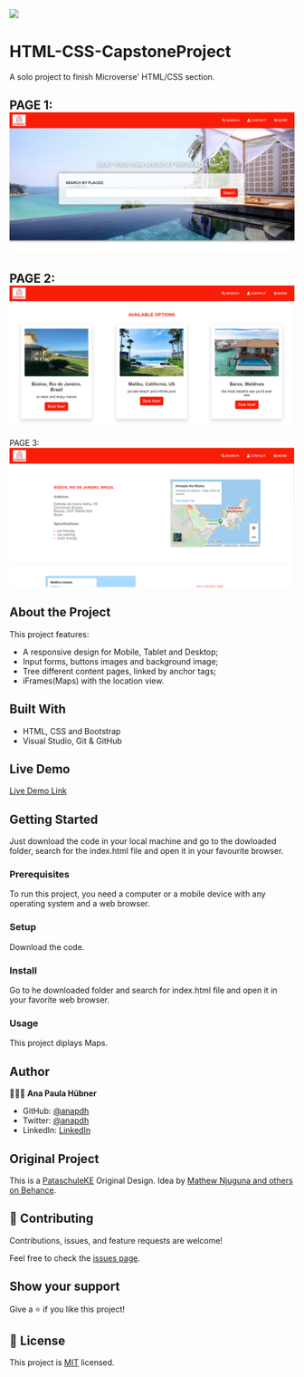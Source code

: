 
![](https://img.shields.io/badge/Microverse-blueviolet)


# HTML-CSS-CapstoneProject
A solo project to finish Microverse' HTML/CSS section.

PAGE 1:
![screenshot](./assets/images/SCREENSHOT1.png)
--
PAGE 2:
![screenshot](./assets/images/SCREENSHOT2.png)
--
PAGE 3:
![screenshot](./assets/images/SCREENSHOT3.png)


## About the Project

This project features:
- A responsive design for Mobile, Tablet and Desktop;
- Input forms, buttons images and background image;
- Tree different content pages, linked by anchor tags;
- iFrames(Maps) with the location view.


## Built With

- HTML, CSS and Bootstrap
- Visual Studio, Git & GitHub


## Live Demo

[Live Demo Link](https://anapdh.github.io/HTML-CSS-CapstoneProject/)


## Getting Started

Just download the code in your local machine and go to the dowloaded folder, search for the index.html file and open it in your favourite browser.

### Prerequisites
To run this project, you need a computer or a mobile device with any operating system and a web browser.
### Setup
Download the code.
### Install
Go to he downloaded folder and search for index.html file and open it in your favorite web browser.
### Usage
This project diplays Maps.


## Author

👩🏼‍💻 **Ana Paula Hübner**

- GitHub: [@anapdh](https://github.com/anapdh)
- Twitter: [@anapdh](https://twitter.com/anapdh)
- LinkedIn: [LinkedIn](https://www.linkedin.com/in/ana-paula-hübner-7a9484181)


## Original Project

This is a [PataschuleKE](https://www.behance.net/gallery/25563385/PatashuleKE) Original Design. Idea by [Mathew Njuguna and others on Behance](https://www.behance.net/mathewnjuguna).


## 🤝 Contributing

Contributions, issues, and feature requests are welcome!

Feel free to check the [issues page](https://github.com/anapdh/HTML-CSS-CapstoneProject/issues).


## Show your support

Give a ⭐️ if you like this project!


## 📝 License

This project is [MIT](license.md/) licensed.